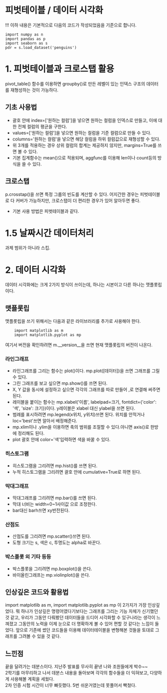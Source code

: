 피벗테이블 / 데이터 시각화
=================
!!! 이하 내용은 기본적으로 다음의 코드가 작성되었음을 기준으로 합니다.

    import numpy as n
    import pandas as p
    import seaborn as s
    pdr = s.load_dataset('penguins')

# 1. 피벗테이블과 크로스탭 활용
pivot_table() 함수를 이용하면 groupby()로 만든 레벨이 있는 인덱스 구조의 데이터를 재형성하는 것이 가능하다.
## 기초 사용법
* 괄호 안에 index=['원하는 컬럼']을 넣으면 원하는 컬럼을 인덱스로 만들고, 이에 대한 전체 컬럼의 평균을 구한다.
* values=['원하는 컬럼']을 넣으면 원하는 컬럼을 기준 컬럼으로 만들 수 있다.
* columns='원하는 컬럼'을 넣으면 해당 컬럼을 하위 컬럼값으로 재형성할 수 있다.
* 위 3개를 적용하는 경우 상위 컬럼의 합계는 제공하지 않지만, margins=True를 쓰면 볼 수 있다.
* 기본 집계함수는 mean()으로 적용되며, aggfunc를 이용해 len이나 count등의 방식을 쓸 수 있다.
## 크로스탭
p.crosstap()을 쓰면 특정 그룹의 빈도를 계산할 수 있다. 어지간한 경우는 피벗테이블로 다 커버가 가능하지만, 크로스탭이 더 편리한 경우가 있어 알아두면 좋다.
* 기본 사용 방법은 피벗테이블과 같다.

# 1.5 날짜시간 데이터처리
과제 범위가 아니라 스킵.

# 2. 데이터 시각화
데이터 시각화에는 크게 2가지 방식이 쓰이는데, 하나는 시본이고 다른 하나는 맷플롯립이다. 
## 맷플롯립
맷플롯립을 쓰기 위해서는 다음과 같은 라이브러리를 추가로 사용해야 한다.

        import matplotlib as m
        import matplotlib.pyplot as mp

여기서 버전을 확인하려면 m.__version__을 쓰면 현재 맷플롯립의 버전이 나온다.
### 라인그래프
* 라인그래프를 그리는 함수는 plot()이다. mp.plot([데이터])을 쓰면 그래프를 그릴 수 있다.
* 그린 그래프를 보고 싶으면 mp.show()를 쓰면 된다.
* X, Y 값을 동시에 설정하고 싶으면 각각의 그래프를 따로 만들어 ,로 연결해 써주면 된다.
* 레이블을 붙이는 함수는 mp.xlabel('이름', labelpad=크기, fontdict={'color': '색', 'size': 크기})이다. y레이블은 xlabel 대신 ylabel을 쓰면 된다.
* 범례를 표시하려면 mp.legend(x위치, y위치)쓰면 된다. 위치를 안적거나 loc='best'쓰면 알아서 배정해준다.
* mp.xlim이나 .ylim을 이용하면 축의 범위를 조절할 수 있다.아니면 axis()로 한방에 정리해도 된다.
* plot 괄호 안에 color='색'입력하면 색을 바꿀 수 있다.
### 히스토그램
* 히스토그램을 그리려면 mp.hist()를 쓰면 된다.
* 누적 히스토그램을 그리려면 괄호 안에 cumulative=True로 하면 된다.
### 막대그래프
* 막대그래프를 그리려면 mp.bar()를 쓰면 된다.
* 막대 너비는 width=0~1사이값 으로 조정한다.
* bar대신 barh쓰면 xy반전된다.
### 산점도
* 산점도를 그리려면 mp.scatter()쓰면 된다.
* 도형 크기는 s, 색은 c, 투명도는 alpha로 바꾼다.
### 박스플롯 외 기타 등등
* 박스플롯을 그리려면 mp.boxplot()을 쓴다.
* 바이올린그래프는 mp.violinplot()을 쓴다.

인상깊은 코드와 활용법
----------------------
import matplotlib as m, import matplotlib.pyplot as mp 이 2가지가 가장 인상깊었다. 뭐 하나가 인상깊은 명령어였다기보다는 그래프를 그리는 기능 자체가 신기했던 것 같고, 우리가 그동안 다뤄봤던 데이터들을 드디어 시각화할 수 있구나라는 생각이 느껴졌고 그동안의 노력을 이제 눈으로 더 명확하게 볼 수 있어 편할 것 같다는 느낌이 들었다. 앞으로 기존에 썼던 코드들을 이용해 데이터테이블을 변형해본 것들을 토대로 그래프를 그려볼 수 있을 것 같다.

느낀점
---------------
끝을 달려가는 데분스이다. 지난주 발표를 무사히 끝낸 나와 조원들에게 박수~~        
2학기를 마무리하고 나서 데분스 내용을 돌아보며 각각의 함수들을 더 익혀보고, 다양하게 사용해볼 계획을 세웠다.        
2차 인증 시험 시간이 너무 빠듯했다. 5번 쉬운거였는데 못풀어서 빡쳤다.
